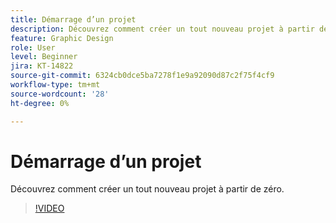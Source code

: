 ```yaml
---
title: Démarrage d’un projet
description: Découvrez comment créer un tout nouveau projet à partir de zéro
feature: Graphic Design
role: User
level: Beginner
jira: KT-14822
source-git-commit: 6324cb0dce5ba7278f1e9a92090d87c2f75f4cf9
workflow-type: tm+mt
source-wordcount: '28'
ht-degree: 0%

---
```


# Démarrage d’un projet

Découvrez comment créer un tout nouveau projet à partir de zéro.

>[!VIDEO](https://video.tv.adobe.com/v/3426931?quality=12&learn=on&hidetitle=true)
